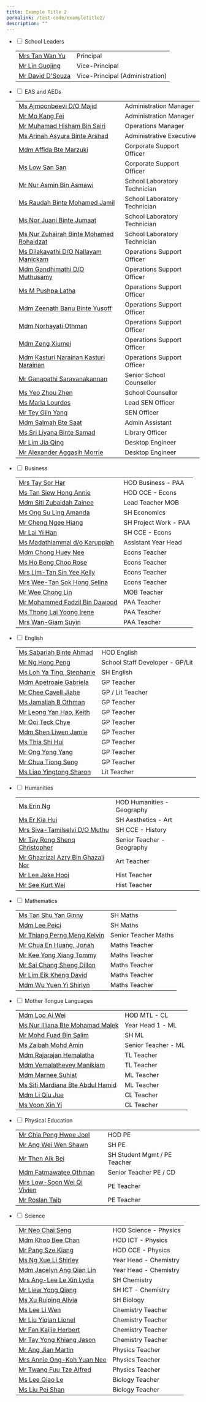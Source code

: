 ```yaml
---
title: Example Title 2
permalink: /test-code/exampletitle2/
description: ""
---
```

<ul class="jekyllcodex_accordion">
<li><input type="checkbox" id="accordion1"> <label for="accordion1">School Leaders</label>
<div>
<table cellpadding="0" cellspacing="0" border="0">
<tbody>
<tr>
<td><a target="" href="mailto:millennia_inst@moe.edu.sg">Mrs Tan Wan Yu</a></td>
<td>Principal</td>
</tr>
<tr>
<td><a target="" href="mailto:millennia_inst@moe.edu.sg">Mr Lin Guojing</a></td>
<td>Vice-Principal</td>
</tr>
<tr>
<td><a target="" href="mailto:millennia_inst@moe.edu.sg">Mr David D'Souza</a></td>
<td>Vice-Principal (Administration)</td>
</tr>
</tbody>
</table>
</div>
</li>
<li><input type="checkbox" id="accordion2"> <label for="accordion2">EAS and AEDs</label>
<div>
<table cellpadding="0" cellspacing="0" border="0">
<tbody>
<tr>
<td><a target="" href="mailto:ajmoonbeevi_majid@moe.edu.sg">Ms Ajmoonbeevi D/O Majid</a></td>
<td>Administration Manager</td>
</tr>
<tr>
<td><a target="" href="mailto:mo_kang_fei@moe.edu.sg">Mr Mo Kang Fei</a></td>
<td>Administration Manager</td>
</tr>
<tr>
<td><a target="" href="mailto:muhamad_hisham_b_sairi@moe.edu.sg">Mr Muhamad Hisham Bin Sairi</a></td>
<td>Operations Manager</td>
</tr>
<tr>
<td><a target="" href="mailto:arinah_asyura_arshad@moe.edu.sg">Ms Arinah Asyura Binte Arshad</a></td>
<td>Administrative Executive</td>
</tr>
<tr>
<td><a target="" href="mailto:affida_marzuki@moe.edu.sg">Mdm Affida Bte Marzuki</a></td>
<td>Corporate Support Officer</td>
</tr>
<tr>
<td><a target="" href="mailto:low_san_san_a@moe.edu.sg">Ms Low San San</a>&nbsp;</td>
<td>Corporate Support Officer</td>
</tr>
<tr>
<td><a target="" href="mailto:NUR_ASMIN_ASMAWI@moe.edu.sg">Mr Nur Asmin Bin Asmawi</a></td>
<td>School Laboratory Technician</td>
</tr>
<tr>
<td><a target="" href="mailto:raudah_mohamed_jamil@moe.edu.sg">Ms Raudah Binte Mohamed Jamil</a></td>
<td>School Laboratory Technician</td>
</tr>
<tr>
<td><a target="" href="mailto:nor_juani_jumaat@moe.edu.sg">Ms Nor Juani Binte Jumaat</a></td>
<td>School Laboratory Technician</td>
</tr>
<tr>
<td><a target="" href="mailto:NUR_ZUHAIRAH_MOHAMED_ROHAIDZAT@moe.edu.sg">Ms Nur Zuhairah Binte Mohamed Rohaidzat</a></td>
<td>School Laboratory Technician</td>
</tr>
<tr>
<td><a target="" href="mailto:DILAKAVATHI_NALLAYAN_MANICKAM@moe.edu.sg">Ms Dilakavathi D/O Nallayam Manickam</a></td>
<td>Operations Support Officer</td>
</tr>
<tr>
<td><a target="" href="mailto:GANDHIMATHI_MUTHUSAMY@moe.edu.sg">Mdm Gandhimathi D/O Muthusamy</a></td>
<td>Operations Support Officer</td>
</tr>
<tr>
<td><a target="" href="mailto:m_pushpa_latha@moe.edu.sg">Ms M Pushpa Latha</a></td>
<td>Operations Support Officer</td>
</tr>
<tr>
<td><a target="" href="mailto:ZEENATH_BANU_YUSOFF@moe.edu.sg">Mdm Zeenath Banu Binte Yusoff</a></td>
<td>Operations Support Officer</td>
</tr>
<tr>
<td><a target="" href="mailto:NORHAYATI_OTHMAN_A@moe.edu.sg">Mdm Norhayati Othman</a></td>
<td>Operations Support Officer</td>
</tr>
<tr>
<td><a target="" href="mailto:zeng_xiumei@moe.edu.sg">Mdm Zeng Xiumei</a></td>
<td>Operations Support Officer</td>
</tr>
<tr>
<td><a target="" href="mailto:kasturi_narainan_kasturi_narainan@moe.edu.sg">Mdm Kasturi Narainan Kasturi Narainan</a></td>
<td>Operations Support Officer</td>
</tr>
<tr>
<td><a target="" href="mailto:GANAPATHI_SARAVANA_KANNAN@moe.edu.sg">Mr Ganapathi Saravanakannan</a></td>
<td>Senior School Counsellor</td>
</tr>
<tr>
<td><a target="" href="mailto:yeo_zhou_zhen@moe.edu.sg">Ms Yeo Zhou Zhen</a></td>
<td>School Counsellor</td>
</tr>
<tr>
<td><a target="" href="mailto:lourdes_maria@moe.edu.sg">Ms Maria Lourdes</a></td>
<td>Lead SEN Officer</td>
</tr>
<tr>
<td><a target="" href="mailto:tey_giin_yang@moe.edu.sg">Mr Tey Giin Yang</a></td>
<td>SEN Officer</td>
</tr>
<tr>
<td><a target="" href="mailto:salmah_saat@moe.edu.sg">Mdm Salmah Bte Saat</a></td>
<td>Admin Assistant</td>
</tr>
<tr>
<td><a target="" href="mailto:Sri.Liyana@staff.spydus.com.sg">Ms Sri Liyana Binte Samad</a></td>
<td>Library Officer</td>
</tr>
<tr>
<td><a target="" href="mailto:g-ncs0908jde@ncs.com.sg">Mr Lim Jia Qing</a></td>
<td>Desktop Engineer</td>
</tr>
<tr><td><a target="" href="mailto:g-ncs0908jde@ncs.com.sg">Mr Alexander Aggasih Morrie</a></td>
<td>Desktop Engineer</td>
</tr>
	
	
	
</tbody>
</table>
</div>
</li>
<li><input type="checkbox" id="accordion3"> <label for="accordion3">Business</label>
<div>
<table cellpadding="0" cellspacing="0" border="0">
<tbody>
<tr>
<td><a target="" href="mailto:lee_sor_har@moe.edu.sg">Mrs Tay Sor Har</a></td>
<td>HOD Business - PAA</td>
</tr>
<tr>
<td><a target="" href="mailto:tan_siew_hong_annie@moe.edu.sg">Ms Tan Siew Hong Annie</a></td>
<td>HOD CCE - Econs</td>
</tr>
<tr><td><a target="" href="mailto:siti_zubaidah_zainee@moe.edu.sg">Mdm Siti Zubaidah Zainee</a></td>
<td>Lead Teacher MOB</td>
</tr>
<tr>
<td><a target="" href="mailto:ong_su_ling_amanda@moe.edu.sg">Ms Ong Su Ling Amanda</a></td>
<td>SH Economics</td>
</tr>
<tr>
<td><a target="" href="mailto:cheng_ngee_hiang@moe.edu.sg">Mr Cheng Ngee Hiang</a></td>
<td>SH Project Work - PAA</td>
</tr>
<tr>
<td><a target="" href="mailto:Lai_Yi Han@moe.edu.sg">Mr Lai Yi Han</a></td>
<td>SH CCE - Econs</td>
</tr>
<tr><td><a target="" href="mailto:madathiammal_karuppiah@moe.edu.sg">Ms Madathiammal d/o Karuppiah</a></td>
<td>Assistant Year Head</td>
</tr>
<tr>
<td><a target="" href="mailto:chong_huey_nee@moe.edu.sg">Mdm Chong Huey Nee</a></td>
<td>Econs Teacher</td>
</tr>
<tr>
<td><a target="" href="mailto:ho_beng_choo_rose@moe.edu.sg">Ms Ho Beng Choo Rose</a></td>
<td>Econs Teacher</td>
</tr>
<tr>
<td><a target="" href="mailto:tan_sin_yee_a@moe.edu.sg">Mrs Lim-Tan Sin Yee Kelly</a></td>
<td>Econs Teacher</td>
</tr>
<tr>
<td><a target="" href="mailto:tan_sok_hong_selina@moe.edu.sg">Mrs Wee-Tan Sok Hong Selina</a></td>
<td>Econs Teacher</td>
</tr>
<tr>
<td><a target="" href="mailto:wee_chong_lin@moe.edu.sg">Mr Wee Chong Lin</a></td>
<td>MOB Teacher</td>
</tr>
<tr>
<td><a target="" href="mailto:mohammed_fadzil_dawood@moe.edu.sg">Mr Mohammed Fadzil Bin Dawood</a></td>
<td>PAA Teacher&nbsp;</td>
</tr>
<tr>
<td><a target="" href="mailto:thong_lai_yoong@moe.edu.sg">Ms Thong Lai Yoong Irene</a></td>
<td>PAA Teacher</td>
</tr>
<tr>
<td><a target="" href="mailto:giam_suyin@moe.edu.sg">Mrs Wan-Giam Suyin</a></td>
<td>PAA Teacher</td>
</tr>
</tbody>
</table>
</div>
</li>
<li><input type="checkbox" id="accordion4"> <label for="accordion4">English</label>
<div>
<table cellpadding="0" cellspacing="0" border="0">
<tbody>
<tr>
<td><a target="" href="mailto:sabariah_ahmad@moe.edu.sg">Ms Sabariah Binte Ahmad</a></td>
<td>HOD English</td>
</tr>
<tr>
<td><a target="" href="mailto:ng_hong_peng@moe.edu.sg">Mr Ng Hong Peng</a></td>
<td>School Staff Developer - GP/Lit</td>
</tr>
<tr>
<td><a target="" href="mailto:loh_ya_ting_stephanie@moe.edu.sg">Ms Loh Ya Ting, Stephanie</a></td>
<td>SH English</td>
</tr>
<tr><td><a target="" href="mailto:apetroaie_gabriela@moe.edu.sg">Mdm Apetroaie Gabriela</a></td>
<td>GP Teacher</td>
</tr>
<tr>
<td><a target="" href="mailto:chee_cavell_jiahe@moe.edu.sg">Mr Chee Cavell Jiahe</a></td>
<td>GP / Lit Teacher</td>
</tr>
<tr>
<td><a target="" href="mailto:jamaliah_b_othman@moe.edu.sg">Ms Jamaliah B Othman</a></td>
<td>GP Teacher</td>
</tr>
<tr>
<td><a target="" href="mailto:leong_yan-hao_keith@moe.edu.sg">Mr Leong Yan Hao, Keith</a></td>
<td>GP Teacher</td>
</tr>
<tr>

<td><a target="" href="mailto:ooi_teck_chye@moe.edu.sg">Mr Ooi Teck Chye</a></td>
<td>GP Teacher&nbsp;</td>
</tr>
<tr>
<td><a target="" href="mailto:shen_liwen_jamie@moe.edu.sg">Mdm Shen Liwen Jamie</a></td>
<td>GP Teacher</td>
</tr>
<tr>
<td><a target="" href="mailto:Thia_Shi_Hui@moe.edu.sg">Ms Thia Shi Hui</a></td>
<td>GP Teacher</td>
</tr>
<tr>
<td><a target="" href="mailto:ong_yong_yang@moe.edu.sg">Mr Ong Yong Yang</a></td>
<td>GP Teacher</td>
</tr>
<tr>
<td><a target="" href="mailto:chua_tiong_seng@moe.edu.sg">Mr Chua Tiong Seng</a></td>
<td>GP Teacher</td>
</tr>
<tr>
<td><a target="" href="mailto:liao_yingtong@moe.edu.sg">Ms Liao Yingtong Sharon</a></td>
<td>Lit Teacher</td>
</tr>
<tr>
</tr></tbody>
</table>
</div>
</li>
<li><input type="checkbox" id="accordion5"> <label for="accordion5">Humanities</label>
<div>
<table cellpadding="0" cellspacing="0" border="0">
<tbody>
<tr>
<td><a target="" href="mailto:ng_erin@moe.edu.sg">Ms Erin Ng</a></td>
<td>HOD Humanities - Geography</td>
</tr>
<tr>
<td><a target="" href="mailto:er_kia_hui@moe.edu.sg">Ms Er Kia Hui</a></td>
<td>SH Aesthetics - Art</td>
</tr>
<tr>
<td><a target="" href="mailto:tamilselvi_siva@moe.edu.sg">Mrs Siva-Tamilselvi D/O Muthu</a></td>
<td>SH CCE - History</td>
</tr>
<tr>
<td><a target="" href="mailto:tay_rong_shenq_christopher@moe.edu.sg">Mr Tay Rong Shenq Christopher</a></td>
<td>Senior Teacher - Geography</td>
</tr>
<tr>
<td><a target="" href="mailto:ghazrizal_azry_ghazali_nor@moe.edu.sg">Mr Ghazrizal Azry Bin Ghazali Nor</a></td>
<td>Art Teacher</td>
</tr>
<tr>
<td><a target="" href="mailto:lee_jake_hooi@moe.edu.sg">Mr Lee Jake Hooi</a></td>
<td>Hist Teacher</td>
</tr>
<tr>
<td><a target="" href="mailto:see_kurt_wei@moe.edu.sg">Mr See Kurt Wei</a></td>
<td>Hist Teacher</td>
</tr>
</tbody>
</table>
</div>
</li>
<li><input type="checkbox" id="accordion6"> <label for="accordion6">Mathematics</label>
<div>
<table cellpadding="0" cellspacing="0" border="0">
<tbody>
<tr>
<td><a target="" href="mailto:tan_shu_yan_ginny@moe.edu.sg">Ms Tan Shu Yan Ginny</a></td>
<td>SH Maths</td>
</tr>
<tr>
<td><a target="" href="mailto:lee_peici@moe.edu.sg">Mdm Lee Peici</a></td>
<td>SH Maths</td>
</tr>
<tr>
	<td><a target="" href="mailto:kelvin_thiang_perng_meng@moe.edu.sg">Mr Thiang Perng Meng Kelvin</a></td>
<td>Senior Teacher Maths</td>
</tr>
<tr>
<td><a target="" href="mailto:chua_en_huang_jonah@moe.edu.sg">Mr Chua En Huang, Jonah</a></td>
<td>Maths Teacher</td>
</tr>
<tr>
<td><a target="" href="mailto:kee_yongxiang_tommy@moe.edu.sg">Mr Kee Yong Xiang Tommy</a></td>
<td>Maths Teacher&nbsp;</td>
</tr>
<tr>
<td><a target="" href="mailto:sai_chang_sheng@moe.edu.sg">Mr Sai Chang Sheng Dillon</a></td>
<td>Maths Teacher</td>
</tr>
<tr>
<td><a target="" href="mailto:lim_eik_kheng@moe.edu.sg">Mr Lim Eik Kheng David</a></td>
<td>Maths Teacher</td>
</tr>
<tr>
<td><a target="" href="mailto:wu_yuen_yi@moe.edu.sg">Mdm Wu Yuen Yi Shirlyn</a></td>
<td>Maths Teacher</td>
</tr>
</tbody>
</table>
</div>
</li>
<li><input type="checkbox" id="accordion7"> <label for="accordion7">Mother Tongue Languages</label>
<div>
<table cellpadding="0" cellspacing="0" border="0">
<tbody>
<tr>
<td><a target="" href="mailto:loo_ai_wei@moe.edu.sg">Mdm Loo Ai Wei</a></td>
<td>HOD MTL - CL</td>
</tr>
<tr>
<td><a target="" href="mailto:nur_illiana_mohamad_malek@moe.edu.sg">Ms Nur Illiana Bte Mohamad Malek</a></td>
<td>Year Head 1 - ML</td>
</tr>
<tr>
<td><a target="" href="mailto:mohd_fuad_salim@moe.edu.sg">Mr Mohd Fuad Bin Salim</a>&nbsp;</td>
<td>SH ML</td>
</tr>
<tr>
<td><a target="" href="mailto:zaibah_mohammed_amin@moe.edu.sg">Ms Zaibah Mohd Amin</a></td>
<td>Senior Teacher - ML</td>
</tr>
<tr>
<td><a target="" href="mailto:rajarajan_hemalatha@moe.edu.sg">Mdm Rajarajan Hemalatha</a></td>
<td>TL Teacher</td>
</tr>
<tr>
<td><a target="" href="mailto:vemalathevey_manikiam@moe.edu.sg">Mdm Vemalathevey Manikiam</a>&nbsp;</td>
<td>TL Teacher&nbsp;</td>
</tr>
<tr>

<td><a target="" href="mailto:marnee_suhiat@moe.edu.sg">Mdm Marnee Suhiat</a></td>
<td>ML Teacher</td>
</tr>
<tr>

<td><a target="" href="mailto:siti_mardiana_abdul_hamid@moe.edu.sg">Ms Siti Mardiana Bte Abdul Hamid</a></td>
<td>ML Teacher</td>
</tr>
<tr>
<td><a target="" href="mailto:li_qiu_jue@moe.edu.sg">Mdm Li Qiu Jue</a></td>
<td>CL Teacher</td>
</tr>
<tr>
<td><a target="" href="mailto:voon_xin_yi@moe.edu.sg">Ms Voon Xin Yi</a></td>
<td>CL Teacher</td>
</tr>
<tr></tr>
</tbody>
</table>
</div>
</li>
<li><input type="checkbox" id="accordion8"> <label for="accordion8">Physical Education</label>
<div>
<table cellpadding="0" cellspacing="0" border="0">
<tbody>
<tr>
<td><a target="" href="mailto:chia_peng_hwee@moe.edu.sg">Mr Chia Peng Hwee Joel</a></td>
<td>HOD PE</td>
</tr>
<tr><td><a target="" href="mailto:ang_wei_wen_shawn@moe.edu.sg">Mr Ang Wei Wen Shawn</a></td>
<td>SH PE</td>
</tr>
<tr>
<td><a target="" href="mailto:then_aik_bei@moe.edu.sg">Mr Then Aik Bei</a></td>
<td>SH Student Mgmt / PE Teacher</td>
</tr>
<tr>
<td><a target="" href="mailto:fatmawatee_othman@moe.edu.sg">Mdm Fatmawatee Othman</a></td>
<td>Senior Teacher PE / CD</td>
</tr>
<tr>
<td><a target="" href="mailto:vivien_soon_wei_qi@moe.edu.sg">Mrs Low-Soon Wei Qi Vivien</a></td>
<td>PE Teacher</td>
</tr>
<tr>
<td><a target="" href="mailto:roslan_taib@moe.edu.sg">Mr Roslan Taib</a></td>
<td>PE Teacher</td>
</tr>
</tbody>
</table>
</div>
</li>
<li><input type="checkbox" id="accordion9"> <label for="accordion9">Science</label>
<div>
<table cellpadding="0" cellspacing="0" border="0">
<tbody>
<tr>
<td><a target="" href="mailto:neo_chai_seng@moe.edu.sg">Mr Neo Chai Seng</a></td>
<td>HOD Science - Physics</td>
</tr>
<tr>
<td><a target="" href="mailto:khoo_bee_chan@moe.edu.sg">Mdm Khoo Bee Chan</a></td>
<td>HOD ICT - Physics</td>
</tr>
<tr>
<td><a target="" href="mailto:pang_sze_kiang@moe.edu.sg">Mr Pang Sze Kiang</a></td>
<td>HOD CCE - Physics</td>
</tr>
<tr>
<td><a target="" href="mailto:ng_xue_li_shirley@moe.edu.sg">Ms Ng Xue Li Shirley</a></td>
<td>Year Head - Chemistry</td>
</tr>
<tr>
<td><a target="" href="mailto:jascelyn_ang_qian_lin@moe.edu.sg">Mdm Jacelyn Ang Qian Lin</a></td>
<td>Year Head - Chemistry</td>
</tr>
<tr>
<td><a target="" href="mailto:lee_le_xin@moe.edu.sg">Mrs Ang-Lee Le Xin Lydia</a></td>
<td>SH Chemistry</td>
</tr>
<tr>
<td><a target="" href="mailto:liew_yong_qiang@moe.edu.sg">Mr Liew Yong Qiang</a></td>
<td>SH ICT - Chemistry</td>
</tr>
<tr>
<td><a target="" href="mailto:xu_ruiping@moe.edu.sg">Ms Xu Ruiping Alivia</a></td>
<td>SH Biology</td>
</tr>
<tr>
<td><a target="" href="mailto:lee_li_wen@moe.edu.sg">Ms Lee Li Wen</a></td>
<td>Chemistry Teacher</td>
</tr>
<tr>
<td><a target="" href="mailto:liu_yiqian_lionel@moe.edu.sg">Mr Liu Yiqian Lionel</a></td>
<td>Chemistry Teacher</td>
</tr>
<tr>
<td><a target="" href="mailto:fan_kaijie_herbert@moe.edu.sg">Mr Fan Kaijie Herbert</a></td>
<td>Chemistry Teacher</td>
</tr>
<tr>
<td><a target="" href="mailto:tay_yong_kiang_jason@moe.edu.sg">Mr Tay Yong Khiang Jason</a></td>
<td>Chemistry Teacher</td>
</tr>
<tr>
	<td><a target="" href="mailto:jian_martin_ang@moe.edu.sg">Mr Ang Jian Martin</a></td>
<td>Physics Teacher</td>
</tr>
<tr>
<td><a target="" href="mailto:koh_yuan_nee_annie@moe.edu.sg">Mrs Annie Ong-Koh Yuan Nee</a></td>
<td>Physics Teacher</td>
</tr>
<tr>
<td><a target="" href="mailto:twang_fuu_tze_alfred@moe.edu.sg">Mr Twang Fuu Tze Alfred</a></td>
<td>Physics Teacher&nbsp;</td>
</tr>
<tr>
<td><a target="" href="mailto:lee_qiao_le@moe.edu.sg">Ms Lee Qiao Le</a></td>
<td>Biology Teacher</td>
</tr>
	<tr>
	<td><a target="" href="mailto:liu_pei_shan@moe.edu.sg">Ms Liu Pei Shan</a></td>
<td>Biology Teacher</td>
</tr></tbody>
</table>
</div>
</li>
</ul>